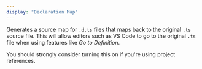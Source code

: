 ```yaml
---
display: "Declaration Map"
---
```



Generates a source map for `.d.ts` files that maps back to the original `.ts` source file.
This will allow editors such as VS Code to go to the original `.ts` file when using features like *Go to Definition*.

You should strongly consider turning this on if you're using project references.
